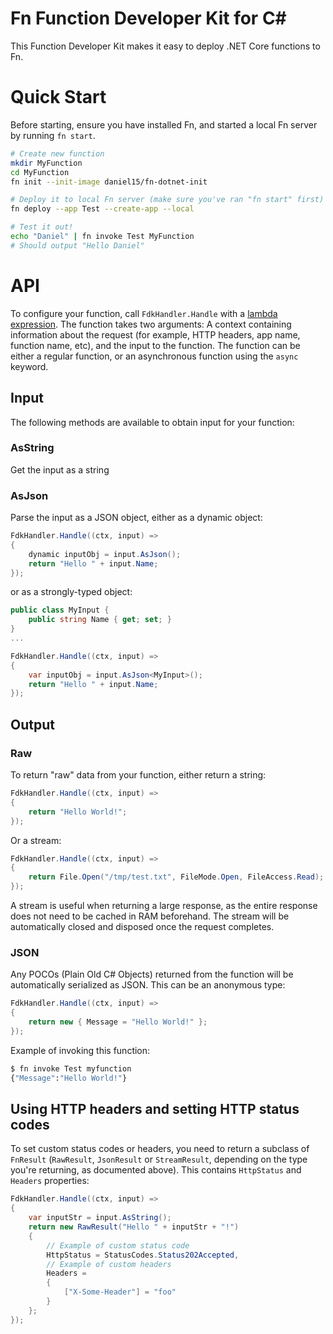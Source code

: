 # Fn Function Developer Kit for C#

This Function Developer Kit makes it easy to deploy .NET Core functions to Fn.

# Quick Start

Before starting, ensure you have installed Fn, and started a local Fn server by running `fn start`.

```sh
# Create new function
mkdir MyFunction
cd MyFunction
fn init --init-image daniel15/fn-dotnet-init

# Deploy it to local Fn server (make sure you've ran "fn start" first)
fn deploy --app Test --create-app --local

# Test it out!
echo "Daniel" | fn invoke Test MyFunction
# Should output "Hello Daniel"
```

# API

To configure your function, call `FdkHandler.Handle` with a [lambda expression](https://docs.microsoft.com/en-us/dotnet/csharp/programming-guide/statements-expressions-operators/lambda-expressions). The function takes two arguments: A context containing information about the request (for example, HTTP headers, app name, function name, etc), and the input to the function. The function can be either a regular function, or an asynchronous function using the `async` keyword.

## Input
The following methods are available to obtain input for your function:

### AsString
Get the input as a string

### AsJson
Parse the input as a JSON object, either as a dynamic object:
```csharp
FdkHandler.Handle((ctx, input) =>
{
	dynamic inputObj = input.AsJson();
	return "Hello " + input.Name;
});
```
or as a strongly-typed object:
```csharp
public class MyInput {
	public string Name { get; set; }
}
...

FdkHandler.Handle((ctx, input) =>
{
	var inputObj = input.AsJson<MyInput>();
	return "Hello " + input.Name;
});
```

## Output

### Raw
To return "raw" data from your function, either return a string:
```csharp
FdkHandler.Handle((ctx, input) =>
{
	return "Hello World!";
});
```

Or a stream:
```csharp
FdkHandler.Handle((ctx, input) =>
{
	return File.Open("/tmp/test.txt", FileMode.Open, FileAccess.Read);
});
```
A stream is useful when returning a large response, as the entire response does not need to be cached in RAM beforehand. The stream will be automatically closed and disposed once the request completes.

### JSON
Any POCOs (Plain Old C# Objects) returned from the function will be automatically serialized as JSON. This can be an anonymous type:
```csharp
FdkHandler.Handle((ctx, input) =>
{
	return new { Message = "Hello World!" };
});
```

Example of invoking this function:
```sh
$ fn invoke Test myfunction
{"Message":"Hello World!"}
```

## Using HTTP headers and setting HTTP status codes

To set custom status codes or headers, you need to return a subclass of `FnResult` (`RawResult`, `JsonResult` or `StreamResult`, depending on the type you're returning, as documented above). This contains `HttpStatus` and `Headers` properties:

```csharp
FdkHandler.Handle((ctx, input) =>
{
	var inputStr = input.AsString();
	return new RawResult("Hello " + inputStr + "!")
	{
		// Example of custom status code
		HttpStatus = StatusCodes.Status202Accepted,
		// Example of custom headers
		Headers =
		{
			["X-Some-Header"] = "foo"
		}
	};
});
```
